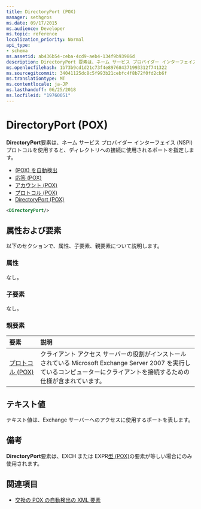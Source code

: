 ```yaml
---
title: DirectoryPort (POX)
manager: sethgros
ms.date: 09/17/2015
ms.audience: Developer
ms.topic: reference
localization_priority: Normal
api_type:
- schema
ms.assetid: ab436b54-ceba-4cd9-aeb4-134f9b93986d
description: DirectoryPort 要素は、ネーム サービス プロバイダー インターフェイス (NSPI) プロトコルを使用すると、ディレクトリへの接続に使用されるポートを指定します。
ms.openlocfilehash: 1b73b9cd1d21c73f4e897684371993312f741322
ms.sourcegitcommit: 34041125dc8c5f993b21cebfc4f8b72f0fd2cb6f
ms.translationtype: MT
ms.contentlocale: ja-JP
ms.lasthandoff: 06/25/2018
ms.locfileid: "19760051"
---
```

# <a name="directoryport-pox"></a>DirectoryPort (POX)

**DirectoryPort**要素は、ネーム サービス プロバイダー インターフェイス (NSPI) プロトコルを使用すると、ディレクトリへの接続に使用されるポートを指定します。 
  
- [(POX) を自動検出](autodiscover-pox.md) 
- [応答 (POX)](response-pox.md)  
- [アカウント (POX)](account-pox.md)  
- [プロトコル (POX)](protocol-pox.md)  
- [DirectoryPort (POX)](directoryport-pox.md)
  
```xml
<DirectoryPort/>
```

## <a name="attributes-and-elements"></a>属性および要素

以下のセクションで、属性、子要素、親要素について説明します。
  
### <a name="attributes"></a>属性

なし。
  
### <a name="child-elements"></a>子要素

なし。
  
### <a name="parent-elements"></a>親要素

|**要素**|**説明**|
|:-----|:-----|
|[プロトコル (POX)](protocol-pox.md) <br/> |クライアント アクセス サーバーの役割がインストールされている Microsoft Exchange Server 2007 を実行しているコンピューターにクライアントを接続するための仕様が含まれています。  <br/> |
   
## <a name="text-value"></a>テキスト値

テキスト値は、Exchange サーバーへのアクセスに使用するポートを表します。
  
## <a name="remarks"></a>備考

**DirectoryPort**要素は、EXCH または EXPR[型 (POX)](type-pox.md)の要素が等しい場合にのみ使用されます。 
  
## <a name="see-also"></a>関連項目

- [交換の POX の自動検出の XML 要素](pox-autodiscover-xml-elements-for-exchange.md)

